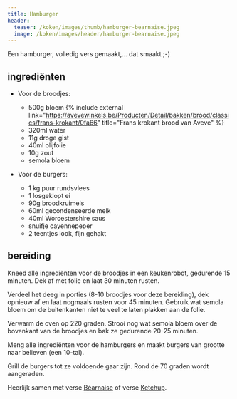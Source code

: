 ```yaml
---
title: Hamburger
header:
  teaser: /koken/images/thumb/hamburger-bearnaise.jpeg
  image: /koken/images/header/hamburger-bearnaise.jpeg
---
```


Een hamburger, volledig vers gemaakt,... dat smaakt ;-)

## ingrediënten

* Voor de broodjes:
  * 500g bloem {% include external link="https://avevewinkels.be/Producten/Detail/bakken/brood/classics/frans-krokant/0fa66" title="Frans krokant brood van Aveve" %}
  * 320ml water
  * 11g droge gist
  * 40ml olijfolie
  * 10g zout
  * semola bloem

* Voor de burgers:
  * 1 kg puur rundsvlees
  * 1 losgeklopt ei
  * 90g broodkruimels
  * 60ml gecondenseerde melk
  * 40ml Worcestershire saus
  * snuifje cayennepeper
  * 2 teentjes look, fijn gehakt

## bereiding

Kneed alle ingrediënten voor de broodjes in een keukenrobot, gedurende 15 minuten. Dek af met folie en laat 30 minuten rusten.

Verdeel het deeg in porties (8-10 broodjes voor deze bereiding), dek opnieuw af en laat nogmaals rusten voor 45 minuten. Gebruik wat semola bloem om de buitenkanten niet te veel te laten plakken aan de folie.

Verwarm de oven op 220 graden. Strooi nog wat semola bloem over de bovenkant van de broodjes en bak ze gedurende 20-25 minuten.

Meng alle ingrediënten voor de hamburgers en maakt burgers van grootte naar believen (een 10-tal).

Grill de burgers tot ze voldoende gaar zijn. Rond de 70 graden wordt aangeraden.

Heerlijk samen met verse [Béarnaise](Bearnaise) of verse [Ketchup](Ketchup).
